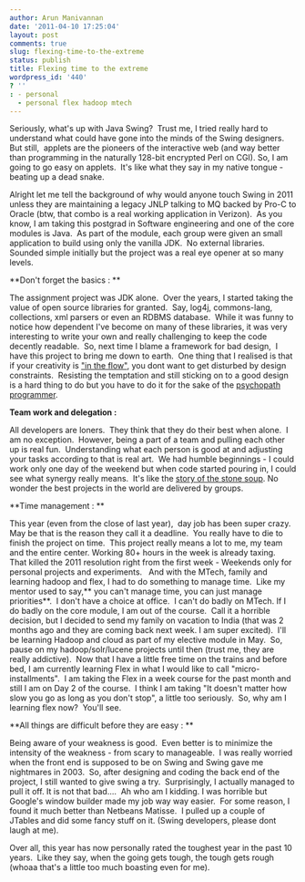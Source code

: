 ```yaml
---
author: Arun Manivannan
date: '2011-04-10 17:25:04'
layout: post
comments: true
slug: flexing-time-to-the-extreme
status: publish
title: Flexing time to the extreme
wordpress_id: '440'
? ''
: - personal
  - personal flex hadoop mtech
---
```


Seriously, what's up with Java Swing?  Trust me, I tried really hard to
understand what could have gone into the minds of the Swing designers. But
still,  applets are the pioneers of the interactive web (and way better than
programming in the naturally 128-bit encrypted Perl on CGI). So, I am going to
go easy on applets.  It's like what they say in my native tongue - beating up
a dead snake.

Alright let me tell the background of why would anyone touch Swing in 2011
unless they are maintaining a legacy JNLP talking to MQ backed by Pro-C to
Oracle (btw, that combo is a real working application in Verizon).  As you
know, I am taking this postgrad in Software engineering and one of the core
modules is Java.  As part of the module, each group were given an small
application to build using only the vanilla JDK.  No external libraries.
Sounded simple initially but the project was a real eye opener at so many
levels.

**Don't forget the basics : **

The assignment project was JDK alone.  Over the years, I started taking the
value of open source libraries for granted.  Say, log4j, commons-lang,
collections, xml parsers or even an RDBMS database.  While it was funny to
notice how dependent I've become on many of these libraries, it was very
interesting to write your own and really challenging to keep the code decently
readable.  So, next time I blame a framework for bad design,  I have this
project to bring me down to earth.  One thing that I realised is that if your
creativity is ["in the flow"][1], you dont want to get disturbed by design
constraints.  Resisting the temptation and still sticking on to a good design
is a hard thing to do but you have to do it for the sake of the [psychopath
programmer][2].

**Team work and delegation :**

All developers are loners.  They think that they do their best when alone.  I
am no exception.  However, being a part of a team and pulling each other up is
real fun.  Understanding what each person is good at and adjusting your tasks
according to that is real art.  We had humble beginnings - I could work only
one day of the weekend but when code started pouring in, I could see what
synergy really means.  It's like the [story of the stone soup][3]. No wonder
the best projects in the world are delivered by groups.

**Time management : **

This year (even from the close of last year),  day job has been super crazy.
May be that is the reason they call it a deadline.  You really have to die to
finish the project on time.  This project really means a lot to me, my team
and the entire center. Working 80+ hours in the week is already taxing.   That
killed the 2011 resolution right from the first week - Weekends only for
personal projects and experiments.   And with the MTech, family and learning
hadoop and flex, I had to do something to manage time.  Like my mentor used to
say,** you can't manage time, you can just manage priorities**.  I don't have
a choice at office.  I can't do badly on MTech. If I do badly on the core
module, I am out of the course.  Call it a horrible decision, but I decided to
send my family on vacation to India (that was 2 months ago and they are coming
back next week. I am super excited).  I'll be learning Hadoop and cloud as
part of my elective module in May.  So, pause on my hadoop/solr/lucene
projects until then (trust me, they are really addictive).  Now that I have a
little free time on the trains and before bed, I am currently learning Flex in
what I would like to call "micro-installments".  I am taking the Flex in a
week course for the past month and still I am on Day 2 of the course.  I think
I am taking "It doesn't matter how slow you go as long as you don't stop", a
little too seriously.  So, why am I learning flex now?  You'll see.

**All things are difficult before they are easy : **

Being aware of your weakness is good.  Even better is to minimize the
intensity of the weakness - from scary to manageable.  I was really worried
when the front end is supposed to be on Swing and Swing gave me nightmares in
2003.  So, after designing and coding the back end of the project, I still
wanted to give swing a try.  Surprisingly, I actually managed to pull it off.
It is not that bad....  Ah who am I kidding. I was horrible but Google's
window builder made my job way way easier.  For some reason, I found it much
better than Netbeans Matisse.  I pulled up a couple of JTables and did some
fancy stuff on it. (Swing developers, please dont laugh at me).

Over all, this year has now personally rated the toughest year in the past 10
years.  Like they say, when the going gets tough, the tough gets rough (whoaa
that's a little too much boasting even for me).

   [1]: http://en.wikipedia.org/wiki/Flow_%28psychology%29

   [2]: http://stackoverflow.com/questions/876089/who-wrote-this-programing-saying-always-code-as-if-the-guy-who-ends-up-maintain

   [3]: http://www.extremelinux.info/stonesoup/stonesoup.html

